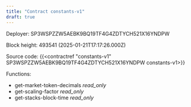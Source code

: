 ```yaml
---
title: "Contract constants-v1"
draft: true
---
```

Deployer: SP3WSPZZW5AEBK9BQ19TF4G4ZDTYCH521X16YNDPW


 



Block height: 493541 (2025-01-21T17:17:26.000Z)

Source code: {{<contractref "constants-v1" SP3WSPZZW5AEBK9BQ19TF4G4ZDTYCH521X16YNDPW constants-v1>}}

Functions:

* get-market-token-decimals _read_only_
* get-scaling-factor _read_only_
* get-stacks-block-time _read_only_
